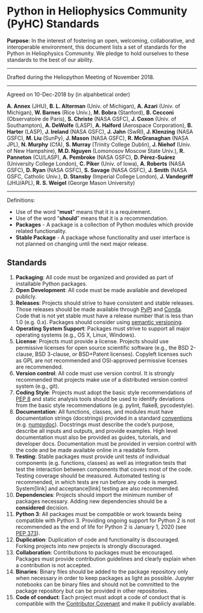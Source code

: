 # Python in Heliophysics Community (PyHC) Standards

**Purpose**: In the interest of fostering an open, welcoming, collaborative, and interoperable environment, this document lists a set of standards for the Python in Heliophysics Community. We pledge to hold ourselves to these standards to the best of our ability.

---

Drafted during the Heliopython Meeting of November 2018.

---

Agreed on 10-Dec-2018 by (in alpahbetical order)

**A. Annex** (JHU), **B. L. Alterman** (Univ. of Michigan), **A. Azari** (Univ. of Michigan), **W. Barnes** (Rice Univ.), **M. Bobra** (Stanford), **B. Cecconi** (Observatoire de Paris), **S. Christe** (NASA GSFC), **J. Coxon** (Univ. of Southampton), **A. DeWolfe** (LASP), **A. Halford** (Aerospace Corporation), **B. Harter** (LASP), **J. Ireland** (NASA GSFC), **J. Jahn** (SwRI), **J. Klenzing** (NASA GSFC), **M. Liu** (SunPy), **J. Mason** (NASA GSFC), **R. McGranaghan** (NASA JPL), **N. Murphy** (CfA), **S. Murray** (Trinity College Dublin), **J. Niehof** (Univ. of New Hampshire), **M.D. Nguyen** (Lomonosov Moscow State Univ.), **R. Panneton** (CU/LASP), **A. Pembroke** (NASA GSFC), **D. Pérez-Suárez** (University College London), **C. Piker** (Univ. of Iowa), **A. Roberts** (NASA GSFC), **D. Ryan** (NASA GSFC), **S. Savage** (NASA GSFC), **J. Smith** (NASA GSFC, Catholic Univ.), **D. Stansby** (Imperial College London), **J. Vandegriff** (JHU/APL), **R. S. Weigel** (George Mason University)

---

Definitions:
* Use of the word “**must**” means that it is a requirement.
* Use of the word “**should**” means that it is a recommendation.
* **Packages** - A package is a collection of Python modules which provide related functionality.
* **Stable Package** - A package whose functionality and user interface is not planned on changing until the next major release.

## Standards

1. **Packaging**: All code must be organized and provided as part of installable Python packages.
2. **Open Development**: All code must be made available and developed publicly.
3. **Releases**: Projects should strive to have consistent and stable releases. Those releases should be made available through [PyPI](https://pypi.org/) and [Conda](https://conda.io/docs/). Code that is not yet stable must have a release number that is less than 1.0 (e.g. 0.x). Packages should consider using [semantic versioning](https://www.semver.org). 
4. **Operating System Support**: Packages must strive to support all major operating systems (e.g., OS X, Linux, Windows).
5. **License**: Projects must provide a license. Projects should use permissive licenses for open source scientific software (e.g., the BSD 2-clause, BSD 3-clause, or BSD+Patent licenses). Copyleft licenses such as GPL are not recommended and OSI-approved permissive licenses are recommended.
6. **Version control**: All code must use version control. It is strongly recommended that projects make use of a distributed version control system (e.g., git).
7. **Coding Style**: Projects must adopt the basic style recommendations of [PEP 8](https://www.python.org/dev/peps/pep-0008/) and static analysis tools should be used to identify deviations from the basic style recommendations (e.g. pylint, flake8, pycodestyle).
8. **Documentation**: All functions, classes, and modules must have documentation strings (docstrings) provided in a standard [conventions](https://www.python.org/dev/peps/pep-0257/) (e.g. [numpydoc](https://numpydoc.readthedocs.io/en/latest/format.html)). Docstrings must describe the code’s purpose, describe all inputs and outputs, and provide examples. High level documentation must also be provided as guides, tutorials, and developer docs. Documentation must be provided in version control with the code and be made available online in a readable form. 
9. **Testing**: Stable packages must provide unit tests of individual components (e.g. functions, classes) as well as integration tests that test the interaction between components that covers most of the code. Testing coverage should be measured. Automated testing is recommended, in which tests are run before any code is merged. System[link] and acceptance[link] testing are also recommended.
10. **Dependencies**: Projects should import the minimum number of packages necessary. 	Adding new dependencies should be a __considered__ decision.
11. **Python 3**: All packages must be compatible or work towards being compatible with Python 3. Providing ongoing support for Python 2 is not recommended as the end of life for Python 2 is January 1, 2020 (see [PEP 373](https://www.python.org/dev/peps/pep-0373/)).
12. **Duplication**: Duplication of code and functionality is discouraged. Forking projects into new projects is strongly discouraged.
13. **Collaboration**: Contributions to packages must be encouraged. Packages must provide contribution guidelines and clearly explain when a contribution is not accepted.
14. **Binaries**: Binary files should be added to the package repository only when necessary in order to keep packages as light as possible. Jupyter notebooks can be binary files and should not be committed to the package repository but can be provided in other repositories.
15. **Code of conduct**:  Each project must adopt a code of conduct that is compatible with the [Contributor Covenant](https://www.contributor-covenant.org) and make it publicly available.

